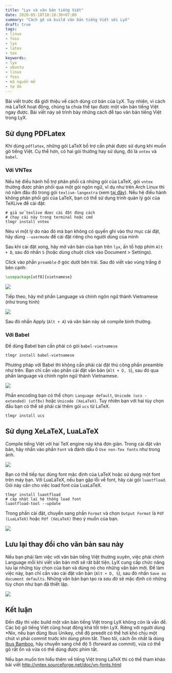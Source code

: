 ```yaml
---
title: "Lyx và văn bản tiếng Việt"
date: 2020-05-18T18:18:30+07:00
summary: "Cách gõ và build văn bản tiếng Việt với LyX"
draft: true
tags:
- linux
- foss
- lyx
- latex
- tex
keywords:
- lyx
- ubuntu
- linux
- foss
- mã nguồn mở
- tự do
---
```


Bài viết trước đã giới thiệu về cách dùng cơ bản của LyX. Tuy nhiên, vì cách mà LaTeX hoạt động, chúng ta chưa thể tạo được một văn bản tiếng Việt ngay được. Bài viết này sẽ trình bày những cách để tạo văn bản tiếng Việt trong LyX.

## Sử dụng PDFLatex

Khi dùng `pdflatex`, những gói LaTeX bổ trợ cần phải được sử dụng khi muốn gõ tiếng Việt. Cụ thể hơn, có hai gói thường hay sử dụng, đó là `vntex` và `babel`.

### Với VNTex

Nếu hệ điều hành hỗ trợ phân phối cả những gói của LaTeX, gói `vntex`  thường được phân  phối qua một gói ngôn ngữ, vĩ dụ như trên Arch Linux thì nó nằm đâu đó trong gói `texlive-langextra` (xem [tại đây](https://wiki.archlinux.org/index.php/TeX_Live)). Nếu hệ điều hành không phân phối gói của LaTeX, bạn có thể sử dụng trình quản lý gói của TeXLive để cài đặt:

```
# giả sử texlive được cài đặt đúng cách
# chạy cái này trong terminal hoặc cmd
tlmgr install vntex
```

Nèu vì một lý do nào đó mà bạn không có quyền ghi vào thư mục cài đặt, hãy dùng `--usermode` để cài đặt riêng cho người dùng của mình

Sau khi cài đặt xong, hãy mở văn bản của bạn trên `lyx`, ấn tổ hợp phím `Alt + D`, sau đó nhấn `S` (hoặc dùng chuột click vào Document > Settings). 

Click vào phần `preamble` ở góc dưới bên trái. Sau đó viết vào vùng trắng ở bên cạnh:

```latex
\usepackage[utf8]{vietnamese}
```

![](/img/lyx-vn-001.png)

Tiếp theo, hãy mở phần Language và chỉnh ngôn ngữ thành Vietnamese (như trong hình)
 
![](/img/lyx-vn-002.png)


Sau đó nhấn Apply (`Alt + A`) và văn bản này sẽ compile bình thường.

### Với Babel

Để dùng Babel bạn cần phải có gói `babel-vietnamese`

```
tlmgr install babel-vietnamese
```

Phương pháp với Babel thì không cần phải cài đặt thủ công phần preamble như trên. Bạn chỉ cần vào phần cài đặt văn bản (`Alt + D, S`), sau đó qua phần language và chỉnh ngôn ngữ thành Vietnamese.

![](/img/lyx-vn-003.png)

Phần encoding bạn có thể chọn: `Language default`, `Unicode (ucs - extended) (utf8x)` hoặc `Unicode (XeLaTeX)`. Tuy nhiên bạn với hai tùy chọn đầu bạn có thể sẽ phải cài thêm gói `ucs` từ LaTeX.
```
tlmgr install ucs
```

## Sử dụng XeLaTeX, LuaLaTeX

Compile tiếng Việt với hai TeX engine này khá đơn giản. Trong cài đặt văn bản, hãy nhấn vào phần `Font` và đánh dấu ô `Use non-Tex fonts` như trong ảnh.

![](/img/lyx-vn-004.png)

Bạn có thể tiếp tục dùng font mặc định của LaTeX hoặc sử dụng một font trên máy bạn. Với LuaLaTeX, nếu bạn gặp lỗi về font, hãy cài gói `luaotfload`. Gói này cần cho việc load font của LuaLaTeX.
```
tlmgr install luaotfload
# cập nhật lại hệ thống load font
luaotfload-tool --update
```

Trong phần cài đặt, chuyển sang phần `Format` và chọn `Output Format` là `Pdf (LuaLaTeX)` hoặc `Pdf (XeLaTeX)` theo ý muốn của bạn.

![](/img/lyx-vn-005.png)
 
## Lưu lại thay đổi cho văn bản sau này

Nếu bạn phải làm việc với văn bản tiếng Việt thường xuyên, việc phải chỉnh Language mỗi khi viết văn bản mới sẽ rất bất tiện. LyX cung cấp chức năng lưu lại những tùy chọn của bạn và dùng nó cho những văn bản mới. Để làm việc này, bạn chỉ cần vào cài đặt văn bản (`Alt + D, S`), sau đó nhấn `Save as document defaults`. Những văn bản bạn tạo ra *sau đó* sẽ mặc định có những tùy chọn như bạn đã thiết lập.

![](/img/lyx-vn-006.png)

## Kết luận

Đến đây thì việc build một văn bản tiếng Việt trong LyX không còn là vấn đề. Các bộ gõ tiếng Việt cũng hoạt động khá tốt trên LyX. Riêng với người dùng *Nix, nếu bạn dùng Ibus Unikey, chế độ preedit có thể hơi khó chịu một chút vì phải commit trước khi dùng phím tắt. Theo tôi, cách ổn nhất là dùng [Ibus Bamboo](https://github.com/BambooEngine/ibus-bamboo), hãy chuyển sang chế độ 5 (forward as commit), vừa có thể gõ rất ổn và vừa có thể dùng được phím tắt.

Nếu bạn muốn tìm hiểu thêm về tiếng Việt trong LaTeX thì có thể tham khảo bài viết http://vntex.sourceforge.net/doc/vn-fonts.html
